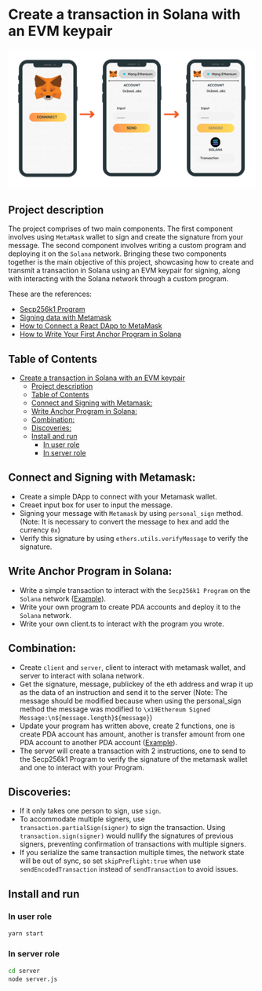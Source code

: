 # Create a transaction in Solana with an EVM keypair
![alt text](flow.png)
## Project description
The project comprises of two main components. The first component involves using `MetaMask` wallet to sign and create the signature from your message. The second component involves writing a custom program and deploying it on the `Solana` network. Bringing these two components together is the main objective of this project, showcasing how to create and transmit a transaction in Solana using an EVM keypair for signing, along with interacting with the Solana network through a custom program.

These are the references:
* [Secp256k1 Program](https://docs.solana.com/developing/runtime-facilities/programs#secp256k1-program)
* [Signing data with Metamask](https://docs.metamask.io/guide/signing-data.html#signtypeddata-v4)
* [How to Connect a React DApp to MetaMask](https://olawanlejoel.hashnode.devhow-to-connect-a-react-dapp-to-metamask-cl3d1kosd09n2x2nvghwz3rwu)
* [How to Write Your First Anchor Program in Solana](https://www.quicknode.com/guides/solana-development/anchor/how-to-write-your-first-anchor-program-in-solana-part-1/)

## Table of Contents
- [Create a transaction in Solana with an EVM keypair](#create-a-transaction-in-solana-with-an-evm-keypair)
  - [Project description](#project-description)
  - [Table of Contents](#table-of-contents)
  - [Connect and Signing with Metamask:](#connect-and-signing-with-metamask)
  - [Write Anchor Program in Solana:](#write-anchor-program-in-solana)
  - [Combination:](#combination)
  - [Discoveries:](#discoveries)
  - [Install and run](#install-and-run)
    - [In user role](#in-user-role)
    - [In server role](#in-server-role)
    
## Connect and Signing with Metamask:
* Create a simple DApp to connect with your Metamask wallet.
* Creaet input box for user to input the message.
* Signing your message with `Metamask` by using `personal_sign` method. (Note: It is necessary to convert the message to hex and add the currency `0x`)
* Verify this signature by using `ethers.utils.verifyMessage` to verify the signature.

## Write Anchor Program in Solana:
* Write a simple transaction to interact with the `Secp256k1 Program` on the `Solana` network ([Example](https://beta.solpg.io/643e4a4667edfe0f00106a28)).
* Write your own program to create PDA accounts and deploy it to the `Solana` network.
* Write your own client.ts to interact with the program you wrote.

## Combination:
* Create `client` and `server`, client to interact with metamask wallet, and server to interact with solana network.
* Get the signature, message, publickey of the eth address and wrap it up as the data of an instruction and send it to the server (Note: The message should be modified because when using the personal_sign method the message was modified to `\x19Ethereum Signed Message:\n${message.length}${message}`)
* Update your program has written above, create 2 functions, one is create PDA account has amount, another is transfer amount from one PDA account to another PDA account ([Example](https://beta.solpg.io/643cfedb67edfe0f00106a25)).
* The server will create a transaction with 2 instructions, one to send to the Secp256k1 Program to verify the signature of the metamask wallet and one to interact with your Program. 
  
## Discoveries:
* If it only takes one person to sign, use `sign`.
* To accommodate multiple signers, use `transaction.partialSign(signer)` to sign the transaction. Using `transaction.sign(signer)` would nullify the signatures of previous signers, preventing confirmation of transactions with multiple signers.
* If you serialize the same transaction multiple times, the network state will be out of sync, so set `skipPreflight:true` when use `sendEncodedTransaction` instead of `sendTransaction` to avoid issues.

## Install and run

### In user role
```bash
yarn start
```

### In server role
```bash
cd server
node server.js
```


